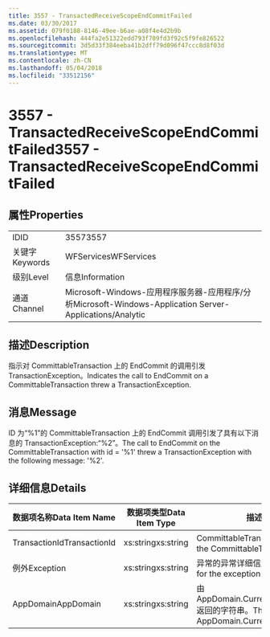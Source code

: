 ```yaml
---
title: 3557 - TransactedReceiveScopeEndCommitFailed
ms.date: 03/30/2017
ms.assetid: 079f0188-8146-49ee-b6ae-a08f4e4d2b9b
ms.openlocfilehash: 444fa2e51322edd793f709fd3f92c5f9fe826522
ms.sourcegitcommit: 3d5d33f384eeba41b2dff79d096f47ccc8d8f03d
ms.translationtype: MT
ms.contentlocale: zh-CN
ms.lasthandoff: 05/04/2018
ms.locfileid: "33512156"
---
```

# <a name="3557---transactedreceivescopeendcommitfailed"></a><span data-ttu-id="71348-102">3557 - TransactedReceiveScopeEndCommitFailed</span><span class="sxs-lookup"><span data-stu-id="71348-102">3557 - TransactedReceiveScopeEndCommitFailed</span></span>
## <a name="properties"></a><span data-ttu-id="71348-103">属性</span><span class="sxs-lookup"><span data-stu-id="71348-103">Properties</span></span>  
  
|||  
|-|-|  
|<span data-ttu-id="71348-104">ID</span><span class="sxs-lookup"><span data-stu-id="71348-104">ID</span></span>|<span data-ttu-id="71348-105">3557</span><span class="sxs-lookup"><span data-stu-id="71348-105">3557</span></span>|  
|<span data-ttu-id="71348-106">关键字</span><span class="sxs-lookup"><span data-stu-id="71348-106">Keywords</span></span>|<span data-ttu-id="71348-107">WFServices</span><span class="sxs-lookup"><span data-stu-id="71348-107">WFServices</span></span>|  
|<span data-ttu-id="71348-108">级别</span><span class="sxs-lookup"><span data-stu-id="71348-108">Level</span></span>|<span data-ttu-id="71348-109">信息</span><span class="sxs-lookup"><span data-stu-id="71348-109">Information</span></span>|  
|<span data-ttu-id="71348-110">通道</span><span class="sxs-lookup"><span data-stu-id="71348-110">Channel</span></span>|<span data-ttu-id="71348-111">Microsoft-Windows-应用程序服务器-应用程序/分析</span><span class="sxs-lookup"><span data-stu-id="71348-111">Microsoft-Windows-Application Server-Applications/Analytic</span></span>|  
  
## <a name="description"></a><span data-ttu-id="71348-112">描述</span><span class="sxs-lookup"><span data-stu-id="71348-112">Description</span></span>  
 <span data-ttu-id="71348-113">指示对 CommittableTransaction 上的 EndCommit 的调用引发 TransactionException。</span><span class="sxs-lookup"><span data-stu-id="71348-113">Indicates the call to EndCommit on a CommittableTransaction threw a TransactionException.</span></span>  
  
## <a name="message"></a><span data-ttu-id="71348-114">消息</span><span class="sxs-lookup"><span data-stu-id="71348-114">Message</span></span>  
 <span data-ttu-id="71348-115">ID 为“%1”的 CommittableTransaction 上的 EndCommit 调用引发了具有以下消息的 TransactionException:“%2”。</span><span class="sxs-lookup"><span data-stu-id="71348-115">The call to EndCommit on the CommittableTransaction with id = '%1' threw a TransactionException with the following message: '%2'.</span></span>  
  
## <a name="details"></a><span data-ttu-id="71348-116">详细信息</span><span class="sxs-lookup"><span data-stu-id="71348-116">Details</span></span>  
  
|<span data-ttu-id="71348-117">数据项名称</span><span class="sxs-lookup"><span data-stu-id="71348-117">Data Item Name</span></span>|<span data-ttu-id="71348-118">数据项类型</span><span class="sxs-lookup"><span data-stu-id="71348-118">Data Item Type</span></span>|<span data-ttu-id="71348-119">描述</span><span class="sxs-lookup"><span data-stu-id="71348-119">Description</span></span>|  
|--------------------|--------------------|-----------------|  
|<span data-ttu-id="71348-120">TransactionId</span><span class="sxs-lookup"><span data-stu-id="71348-120">TransactionId</span></span>|<span data-ttu-id="71348-121">xs:string</span><span class="sxs-lookup"><span data-stu-id="71348-121">xs:string</span></span>|<span data-ttu-id="71348-122">CommittableTransaction 的 ID。</span><span class="sxs-lookup"><span data-stu-id="71348-122">The id of the CommittableTransaction.</span></span>|  
|<span data-ttu-id="71348-123">例外</span><span class="sxs-lookup"><span data-stu-id="71348-123">Exception</span></span>|<span data-ttu-id="71348-124">xs:string</span><span class="sxs-lookup"><span data-stu-id="71348-124">xs:string</span></span>|<span data-ttu-id="71348-125">异常的异常详细信息</span><span class="sxs-lookup"><span data-stu-id="71348-125">The exception details for the exception</span></span>|  
|<span data-ttu-id="71348-126">AppDomain</span><span class="sxs-lookup"><span data-stu-id="71348-126">AppDomain</span></span>|<span data-ttu-id="71348-127">xs:string</span><span class="sxs-lookup"><span data-stu-id="71348-127">xs:string</span></span>|<span data-ttu-id="71348-128">由 AppDomain.CurrentDomain.FriendlyName 返回的字符串。</span><span class="sxs-lookup"><span data-stu-id="71348-128">The string returned by AppDomain.CurrentDomain.FriendlyName.</span></span>|
